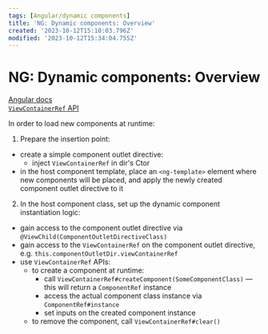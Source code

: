 ```yaml
---
tags: [Angular/dynamic components]
title: 'NG: Dynamic components: Overview'
created: '2023-10-12T15:10:03.796Z'
modified: '2023-10-12T15:34:04.755Z'
---
```


# NG: Dynamic components: Overview

[Angular docs](https://angular.io/guide/dynamic-component-loader)  
[`ViewContainerRef` API](https://angular.io/api/core/ViewContainerRef)

In order to load new components at runtime:
1. Prepare the insertion point:
- create a simple component outlet directive:
  - inject `ViewContainerRef` in dir's Ctor
- in the host component template, place an `<ng-template>` element where new components will be placed, and apply the newly created component outlet directive to it
2. In the host component class, set up the dynamic component instantiation logic:
- gain access to the component outlet directive via `@ViewChild(ComponentOutletDirectiveClass)`
- gain access to the `ViewContainerRef` on the component outlet directive, e.g. `this.componentOutletDir.viewContainerRef`
- use `ViewContainerRef` APIs:
  - to create a component at runtime:
    - call `ViewContainerRef#createComponent(SomeComponentClass)` &mdash; this will return a `ComponentRef` instance
    - access the actual component class instance via `ComponentRef#instance`
    - set inputs on the created component instance
  - to remove the component, call `ViewContainerRef#clear()`
